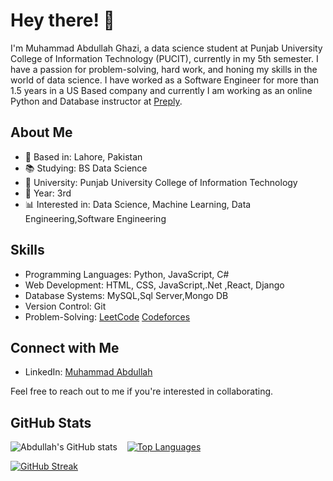 
# Hey there! 👋

I'm Muhammad Abdullah Ghazi, a data science student at Punjab University College of Information Technology (PUCIT), currently in my 5th semester. I have a passion for problem-solving, hard work, and honing my skills in the world of data science. I have worked as a Software Engineer for more than 1.5 years in a US Based company and currently I am working as an online Python and Database instructor at [Preply](https://preply.com/en/tutor/4503925).

## About Me

- 🌆 Based in: Lahore, Pakistan
- 📚 Studying: BS Data Science
- 🏢 University: Punjab University College of Information Technology
- 📅 Year: 3rd
- 📊 Interested in: Data Science, Machine Learning, Data Engineering,Software Engineering

## Skills

- Programming Languages: Python, JavaScript, C#
- Web Development: HTML, CSS, JavaScript,.Net ,React, Django
- Database Systems: MySQL,Sql Server,Mongo DB
- Version Control: Git
- Problem-Solving: [LeetCode](https://leetcode.com/abdullahdotnet20/)
                   [Codeforces](https://codeforces.com/profile/abdullahdotnet)


## Connect with Me

- LinkedIn: [Muhammad Abdullah](https://www.linkedin.com/in/abdullahdotnet20/)

Feel free to reach out to me if you're interested in collaborating.

## GitHub Stats
![Abdullah's GitHub stats](https://github-readme-stats.vercel.app/api?username=abdullahdotnet&show_icons=true&theme=radical)&nbsp;&nbsp;&nbsp;&nbsp;[![Top Languages](https://github-readme-stats.vercel.app/api/top-langs/?username=abdullahdotnet&layout=compact&theme=radical&custom_title=Most%20Used%20Languages%20In%20Repos&langs_count=8&count_private=true)](https://github.com/anuraghazra/github-readme-stats)

[![GitHub Streak](https://streak-stats.demolab.com?user=abdullahdotnet&theme=dark)](https://git.io/streak-stats)

